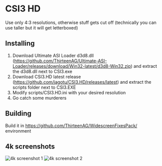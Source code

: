 # CSI3 HD

Use only 4:3 resolutions, otherwise stuff gets cut off (technically you can use taller but it will get letterboxed)

## Installing

1. Download Ultimate ASI Loader d3d8.dll (https://github.com/ThirteenAG/Ultimate-ASI-Loader/releases/download/Win32-latest/d3d8-Win32.zip) and extract the d3d8.dll next to CSI3.exe
2. Download CSI3.HD latest release (https://github.com/jagotu/CSI3.HD/releases/latest) and extract the scripts folder next to CSI3.EXE
5. Modify scripts/CSI3.HD.ini with your desired resolution
6. Go catch some murderers

## Building
Build it in https://github.com/ThirteenAG/WidescreenFixesPack/ environment

## 4k screenshots
![4k screenshot 1](screenshots/4k_1.png)
![4k screenshot 2](screenshots/4k_2.png)
